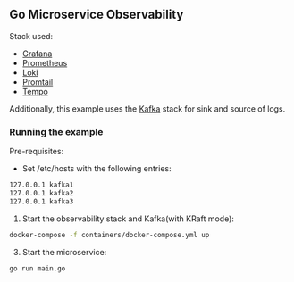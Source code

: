 ## Go Microservice Observability

Stack used:
- [Grafana](https://grafana.com/)
- [Prometheus](https://prometheus.io/)
- [Loki](https://grafana.com/oss/loki/)
- [Promtail](https://grafana.com/oss/promtail/)
- [Tempo](https://grafana.com/oss/tempo/)

Additionally, this example uses the [Kafka](https://kafka.apache.org/) stack for sink and source of logs.

### Running the example

Pre-requisites:

- Set /etc/hosts with the following entries:
```bash
127.0.0.1 kafka1
127.0.0.1 kafka2
127.0.0.1 kafka3
```

1. Start the observability stack and Kafka(with KRaft mode):
```bash
docker-compose -f containers/docker-compose.yml up
```

3. Start the microservice:
```bash
go run main.go
```